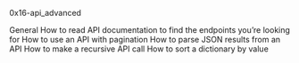 0x16-api_advanced


General
How to read API documentation to find the endpoints you’re looking for
How to use an API with pagination
How to parse JSON results from an API
How to make a recursive API call
How to sort a dictionary by value
